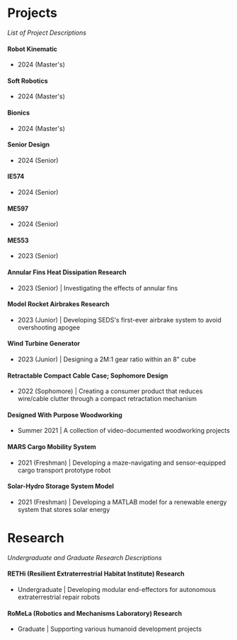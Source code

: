 # Projects
*List of Project Descriptions*

#### Robot Kinematic
- 2024 (Master's)
#### Soft Robotics
- 2024 (Master's)
#### Bionics
- 2024 (Master's)
#### Senior Design
- 2024 (Senior)
#### IE574
- 2024 (Senior)
#### ME597
- 2024 (Senior)
#### ME553
- 2023 (Senior)
#### Annular Fins Heat Dissipation Research
- 2023 (Senior) | Investigating the effects of annular fins
#### Model Rocket Airbrakes Research
- 2023 (Junior) | Developing SEDS's first-ever airbrake system to avoid overshooting apogee
#### Wind Turbine Generator
- 2023 (Junior) | Designing a 2M:1 gear ratio within an 8" cube
#### Retractable Compact Cable Case; Sophomore Design
- 2022 (Sophomore) | Creating a consumer product that reduces wire/cable clutter through a compact retractation mechanism
#### Designed With Purpose Woodworking
- Summer 2021 | A collection of video-documented woodworking projects
#### MARS Cargo Mobility System
- 2021 (Freshman) | Developing a maze-navigating and sensor-equipped cargo transport prototype robot
#### Solar-Hydro Storage System Model
- 2021 (Freshman) | Developing a MATLAB model for a renewable energy system that stores solar energy

# Research
*Undergraduate and Graduate Research Descriptions*

#### RETHi (Resilient Extraterrestrial Habitat Institute) Research
- Undergraduate | Developing modular end-effectors for autonomous extraterrestrial repair robots
#### RoMeLa (Robotics and Mechanisms Laboratory) Research
- Graduate | Supporting various humanoid development projects
